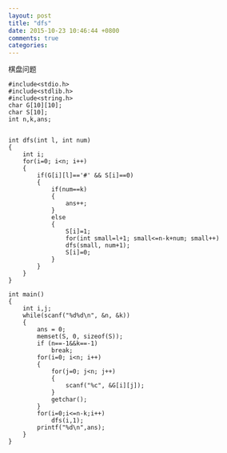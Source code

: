 ```yaml
---
layout: post
title: "dfs"
date: 2015-10-23 10:46:44 +0800
comments: true
categories: 
---
```


棋盘问题

	#include<stdio.h>
	#include<stdlib.h>
	#include<string.h>
	char G[10][10];
	char S[10];
	int n,k,ans;


	int dfs(int l, int num)
	{
		int i;
		for(i=0; i<n; i++)
		{
			if(G[i][l]=='#' && S[i]==0)
			{
				if(num==k)
				{	
					ans++;
				}
				else
				{
					S[i]=1;
					for(int small=l+1; small<=n-k+num; small++)
					dfs(small, num+1);
					S[i]=0;
				}
			}
		}
	}

	int main()
	{
		int i,j;
		while(scanf("%d%d\n", &n, &k))
		{
			ans = 0;
			memset(S, 0, sizeof(S));
			if (n==-1&&k==-1)
				break;
			for(i=0; i<n; i++)
			{
				for(j=0; j<n; j++)
				{
					scanf("%c", &G[i][j]);
				}
				getchar();
			}
			for(i=0;i<=n-k;i++)
				dfs(i,1);
			printf("%d\n",ans);
		}
	}
